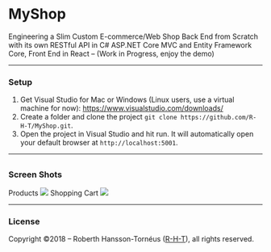 # MyShop
Engineering a Slim Custom E-commerce/Web Shop Back End from Scratch with its own RESTful API in C# ASP.NET Core MVC and Entity Framework Core, Front End in React – (Work in Progress, enjoy the demo)

---
### Setup
1. Get Visual Studio for Mac or Windows (Linux users, use a virtual machine for now): https://www.visualstudio.com/downloads/
2. Create a folder and clone the project `git clone https://github.com/R-H-T/MyShop.git`.
3. Open the project in Visual Studio and hit run. It will automatically open your default browser at `http://localhost:5001`.
---
##
### Screen Shots
Products
![][image-1]
Shopping Cart
![][image-2]

---
### License
Copyright ©2018 – Roberth Hansson-Tornéus ([R-H-T][1]), all rights reserved.

[1]:	https://github.com/R-H-T

[image-1]:	ScreenShot1.png
[image-2]:	ScreenShot2.png
